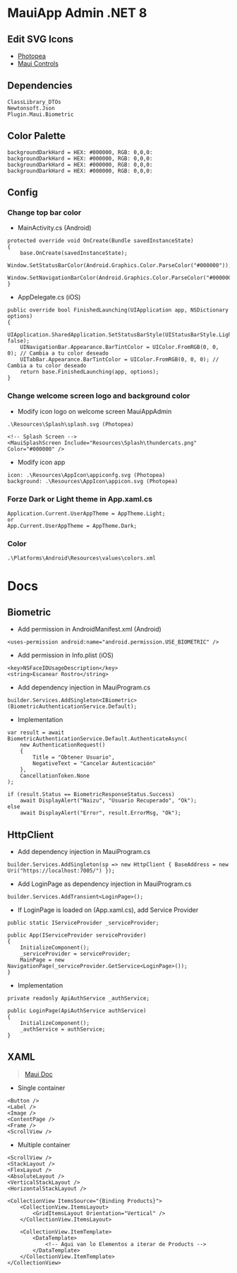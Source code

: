 ﻿# MauiApp Admin .NET 8

## Edit SVG Icons
* [Photopea](https://www.photopea.com/)
* [Maui Controls](https://learn.microsoft.com/en-us/dotnet/maui/user-interface/controls/?view=net-maui-8.0)

## Dependencies
```
ClassLibrary_DTOs
Newtonsoft.Json
Plugin.Maui.Biometric
```

## Color Palette
```
backgroundDarkHard = HEX: #000000, RGB: 0,0,0:
backgroundDarkHard = HEX: #000000, RGB: 0,0,0:
backgroundDarkHard = HEX: #000000, RGB: 0,0,0:
backgroundDarkHard = HEX: #000000, RGB: 0,0,0:
```

## Config
### Change top bar color
* MainActivity.cs (Android)
```
protected override void OnCreate(Bundle savedInstanceState)
{
    base.OnCreate(savedInstanceState);
    Window.SetStatusBarColor(Android.Graphics.Color.ParseColor("#000000"));
    Window.SetNavigationBarColor(Android.Graphics.Color.ParseColor("#000000"));
}
```
* AppDelegate.cs (iOS)
```
public override bool FinishedLaunching(UIApplication app, NSDictionary options)
{
    UIApplication.SharedApplication.SetStatusBarStyle(UIStatusBarStyle.LightContent, false);
    UINavigationBar.Appearance.BarTintColor = UIColor.FromRGB(0, 0, 0); // Cambia a tu color deseado
    UITabBar.Appearance.BarTintColor = UIColor.FromRGB(0, 0, 0); // Cambia a tu color deseado
    return base.FinishedLaunching(app, options);
}
```

### Change welcome screen logo and background color
* Modify icon logo on welcome screen MauiAppAdmin
```
.\Resources\Splash\splash.svg (Photopea)

<!-- Splash Screen -->
<MauiSplashScreen Include="Resources\Splash\thundercats.png" Color="#000000" />
```
* Modify icon app
```
icon: .\Resources\AppIcon\appiconfg.svg (Photopea)
background: .\Resources\AppIcon\appicon.svg (Photopea)
```
### Forze Dark or Light theme in App.xaml.cs
```
Application.Current.UserAppTheme = AppTheme.Light;
or
App.Current.UserAppTheme = AppTheme.Dark;
```

### Color
```
.\Platforms\Android\Resources\values\colors.xml
```
# Docs

## Biometric
* Add permission in AndroidManifest.xml (Android)
```
<uses-permission android:name="android.permission.USE_BIOMETRIC" />
```
* Add permission in Info.plist (iOS)
```
<key>NSFaceIDUsageDescription</key>
<string>Escanear Rostro</string>
```
* Add dependency injection in MauiProgram.cs
```
builder.Services.AddSingleton<IBiometric>(BiometricAuthenticationService.Default);
```
* Implementation
```
var result = await BiometricAuthenticationService.Default.AuthenticateAsync(
    new AuthenticationRequest()
    {
        Title = "Obtener Usuario",
        NegativeText = "Cancelar Autenticación"
    }, 
    CancellationToken.None
);

if (result.Status == BiometricResponseStatus.Success)
    await DisplayAlert("Naizu", "Usuario Recuperado", "Ok");
else
    await DisplayAlert("Error", result.ErrorMsg, "Ok");
```

## HttpClient
* Add dependency injection in MauiProgram.cs
```
builder.Services.AddSingleton(sp => new HttpClient { BaseAddress = new Uri("https://localhost:7005/") });
```
* Add LoginPage as dependency injection in MauiProgram.cs
```
builder.Services.AddTransient<LoginPage>();
```
* If LoginPage is loaded on (App.xaml.cs), add Service Provider
```
public static IServiceProvider _serviceProvider;

public App(IServiceProvider serviceProvider)
{
    InitializeComponent();
    _serviceProvider = serviceProvider;
    MainPage = new NavigationPage(_serviceProvider.GetService<LoginPage>());
}
```
* Implementation
```
private readonly ApiAuthService _authService;

public LoginPage(ApiAuthService authService)
{
	InitializeComponent();
    _authService = authService;
}
```

## XAML
> [Maui Doc](https://learn.microsoft.com/es-es/dotnet/maui/whats-new/dotnet-8?view=net-maui-8.0)

* Single container
```
<Button />
<Label />
<Image />
<ContentPage />
<Frame />
<ScrollView />
```
* Multiple container
```
<ScrollView />
<StackLayout />
<FlexLayout />
<AbsoluteLayout />
<VerticalStackLayout />
<HorizontalStackLayout />

<CollectionView ItemsSource="{Binding Products}">
    <CollectionView.ItemsLayout>
        <GridItemsLayout Orientation="Vertical" />
    </CollectionView.ItemsLayout>

    <CollectionView.ItemTemplate>
        <DataTemplate>
            <!-- Aqui van lo Elementos a iterar de Products -->
        </DataTemplate>
    </CollectionView.ItemTemplate>
</CollectionView>
```

